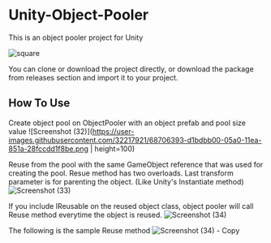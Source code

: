 # Unity-Object-Pooler
 This is an object pooler project for Unity
 
 ![square](https://user-images.githubusercontent.com/32217921/68706051-36c4e100-05a0-11ea-9136-b5fc3f5f396c.gif)
 
 You can clone or download the project directly, or download the package from releases section and import it to your project.
 
 ## How To Use
 
 Create object pool on ObjectPooler with an object prefab and pool size value
 ![Screenshot (32)](https://user-images.githubusercontent.com/32217921/68706393-d1bdbb00-05a0-11ea-851a-28fccdd1f8be.png | height=100)

Reuse from the pool with the same GameObject reference that was used for creating the pool.
Resue method has two overloads. Last transform parameter is for parenting the object. (Like Unity's Instantiate method)
![Screenshot (33)](https://user-images.githubusercontent.com/32217921/68706708-60323c80-05a1-11ea-88d3-a640eb1e818c.png)

If you include IReusable on the reused object class, object pooler will call Reuse method everytime the object is reused.
![Screenshot (34)](https://user-images.githubusercontent.com/32217921/68706884-be5f1f80-05a1-11ea-81ab-b008dbf49104.png)

The following is the sample Reuse method
![Screenshot (34) - Copy](https://user-images.githubusercontent.com/32217921/68707013-fcf4da00-05a1-11ea-874c-5514a0a49359.png)
